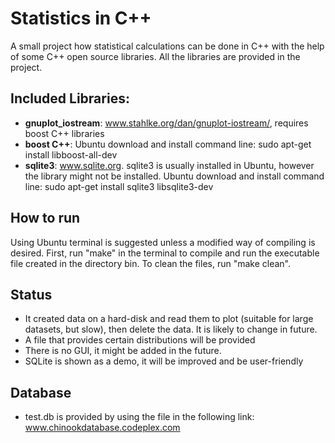 # Statistics in C++
A small project how statistical calculations can be done in C++ with
the help of some C++ open source libraries. All the libraries are
provided in the project.

## Included Libraries:
- **gnuplot_iostream**: www.stahlke.org/dan/gnuplot-iostream/,
 					    requires boost C++ libraries
- **boost C++**: Ubuntu download and install command line:
                 sudo apt-get install libboost-all-dev
- **sqlite3**: www.sqlite.org. sqlite3 is usually installed in Ubuntu,
			   however the library might not be installed. Ubuntu download and 
			   install command line: sudo apt-get install sqlite3 libsqlite3-dev


## How to run
Using Ubuntu terminal is suggested unless a modified way of compiling
is desired. First, run "make" in the terminal to compile and run the
executable file created in the directory bin. To clean the files, run
"make clean".

## Status
- It created data on a hard-disk and read them to plot (suitable for
  large datasets, but slow), then delete the data. It is likely to
  change in future.
- A file that provides certain distributions will be provided
- There is no GUI, it might be added in the future.
- SQLite is shown as a demo, it will be improved and be user-friendly

## Database
- test.db is provided by using the file in the following link:
  www.chinookdatabase.codeplex.com
